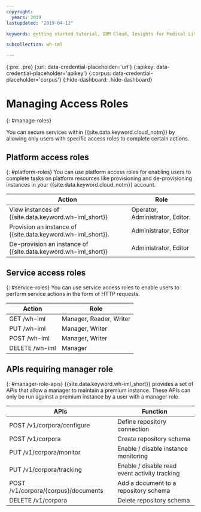 ```yaml
---
copyright:
  years: 2019
lastupdated: "2019-04-12"

keywords: getting started tutorial, IBM Cloud, Insights for Medical Literature

subcollection: wh-iml

---
```

{:pre: .pre}
{:url: data-credential-placeholder='url'}
{:apikey: data-credential-placeholder='apikey'}
{:corpus: data-credential-placeholder='corpus'}
{:hide-dashboard: .hide-dashboard}

# Managing Access Roles
{: #manage-roles}

You can secure services within {{site.data.keyword.cloud_notm}} by allowing only users with specific access roles to complete certain actions.

## Platform access roles
{: #platform-roles}
You can use platform access roles for enabling users to complete tasks on platform resources like provisioning and de-provisioning instances in your {{site.data.keyword.cloud_notm}} account.

| Action                                                        | Role                                |
|---------------------------------------------------------------|-------------------------------------|
| View instances of {{site.data.keyword.wh-iml_short}}          | Operator, Administrator, Editor.    |
| Provision an instance of {{site.data.keyword.wh-iml_short}}.  | Administrator, Editor               |
| De-provision an instance of {{site.data.keyword.wh-iml_short}}| Administrator, Editor               |

## Service access roles
{: #service-roles}
You can use service access roles to enable users to perform service actions in the form of HTTP requests.

| Action                                | Role                                 |
|---------------------------------------|--------------------------------------|
| GET /wh-iml                           | Manager, Reader, Writer              |
| PUT /wh-iml                           | Manager, Writer                      |
| POST /wh-iml                          | Manager, Writer                      |
| DELETE /wh-iml                        | Manager                              |

## APIs requiring manager role
{: #manager-role-apis}
{{site.data.keyword.wh-iml_short}} provides a set of APIs that allow a manager to maintain a premium instance.  These APIs can only be run against a premium instance by a user with a manager role.

| APIs                                | Function |
|---------------------------------------|-------------------------------------|
| POST /v1/corpora/configure            | Define repository connection              |
| POST /v1/corpora                      | Create repository schema                    |
| PUT /v1/corpora/monitor               | Enable / disable instance monitoring        |
| PUT /v1/corpora/tracking              | Enable / disable read event activity tracking |
| POST /v1/corpora/{corpus}/documents  | Add a document to a repository schema |
| DELETE /v1/corpora                        | Delete repository schema                  |
